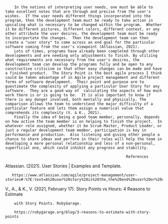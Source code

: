 
        In the notions of interpreting user needs, one must be able to take excellent notes that are through and precise from the user's wishes.  If the user needs different things incorporated into the program, then the development team must be ready to take action in upscaling what is necessary to be changed within the program.  Whether it be different pictures, different colors, different context, or any other attribute the user desires, the development team must be ready to incorportate the changes.  Then the development team can then create a "user story" to come across an end goal for the particular software coming from the user's viewpoint (Atlassian, 2021).
        Lots of times, programs have already been completed through other developments and are needing only adjustments to finish. By utilzing what requirements are necessary from the user's desires, the development team can develop the programs fully and be open to any constructive criticism so that other easy changes can be made and have a finished product.  The Story Point is the best agile process I think could be taken advantage of in Agile project management and different forms of software development.  Their point and purpose are to guestimate the complexity of applying a particular User Story for any software.  They are a good way of  calculating the aspects of how much work there is or is going to be.  It is also important to know if there is any danger involved, both mentally and physically. The comparison allows the team to understand the major difficulty of a particular feature and lets them assign a numerical value that comprehends its complexity (V. & K., 2021).
        Finally the idea of being a good team member, personally, depends on how active the team member is on helping to finish the project.  In whatever role assigned, whether it be Scrum Master, Product Leader, or just a regular development team member, participation is key in performance and production.  Also listening and giving other people a chance to share ideas and perform in their roles will help the team in developing a more personal relationship and less of a non-personal, superficial one, which could inhibit any progress and stability.  
        
                                                          References
Atlassian. (2021). User Stories | Examples and Template. 

       https://www.atlassian.com/agile/project-management/user-stories#:%7E:text=A%20user%20story%20is%20the,the%20end%20user%20or%20customer.
       
V., A., & K., V. (2021, February 17). Story Points vs Hours: 4 Reasons to Estimate

        with Story Points. RubyGarage.

        https://rubygarage.org/blog/3-reasons-to-estimate-with-story-points

